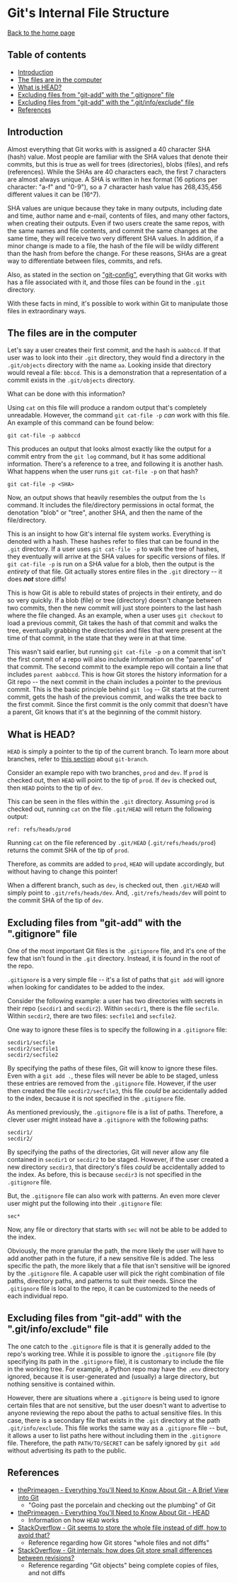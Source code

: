 # Git's Internal File Structure

[Back to the home page](README.md)

## Table of contents

- [Introduction](#introduction)
- [The files are in the computer](#The-files-are-in-the-computer)
- [What is HEAD?](#What-is-HEAD)
- [Excluding files from "git-add" with the ".gitignore" file](#Excluding-files-from-git-add-with-the-gitignore-file)
- [Excluding files from "git-add" with the ".git/info/exclude" file](#Excluding-files-from-git-add-with-the-gitinfoexclude-file)
- [References](#References)

## Introduction

Almost everything that Git works with is assigned a 40 character SHA (hash) value. Most people are familiar with the SHA values that denote their commits, but this is true as well for trees (directories), blobs (files), and refs (references). While the SHAs are 40 characters each, the first 7 characters are almost always unique. A SHA is written in hex format (16 options per character: "a-f" and "0-9"), so a 7 character hash value has 268,435,456 different values it can be (16^7).

SHA values are unique because they take in many outputs, including date and time, author name and e-mail, contents of files, and many other factors, when creating their outputs. Even if two users create the same repos, with the same names and file contents, and commit the same changes at the same time, they will receive two very different SHA values. In addition, if a minor change is made to a file, the hash of the file will be wildly different than the hash from before the change. For these reasons, SHAs are a great way to differentiate between files, commits, and refs.

Also, as stated in the section on ["git-config"](git-config.md#Viewing-the-config-files), everything that Git works with has a file associated with it, and those files can be found in the `.git` directory.

With these facts in mind, it's possible to work within Git to manipulate those files in extraordinary ways.

## The files are in the computer

Let's say a user creates their first commit, and the hash is `aabbccd`. If that user was to look into their `.git` directory, they would find a directory in the `.git/objects` directory with the name `aa`. Looking inside that directory would reveal a file: `bbccd`. This is a demonstration that a representation of a commit exists in the `.git/objects` directory.

What can be done with this information?

Using `cat` on this file will produce a random output that's completely unreadable. However, the command `git cat-file -p` *can* work with this file. An example of this command can be found below:

```
git cat-file -p aabbccd
```

This produces an output that looks almost exactly like the output for a commit entry from the `git log` command, but it has some additional information. There's a reference to a tree, and following it is another hash. What happens when the user runs `git cat-file -p` on that hash?

```
git cat-file -p <SHA>
```

Now, an output shows that heavily resembles the output from the `ls` command. It includes the file/directory permissions in octal format, the denotation "blob" or "tree", another SHA, and then the name of the file/directory.

This is an insight to how Git's internal file system works. Everything is denoted with a hash. These hashes refer to files that can be found in the `.git` directory. If a user uses `git cat-file -p` to walk the tree of hashes, they eventually will arrive at the SHA values for specific versions of files. If `git cat-file -p` is run on a SHA value for a blob, then the output is the *entirety* of that file. Git actually stores entire files in the `.git` directory -- it does ***not*** store diffs!

This is how Git is able to rebuild states of projects in their entirety, and do so very quickly. If a blob (file) or tree (directory) doesn't change between two commits, then the new commit will just store pointers to the last hash where the file changed. As an example, when a user uses `git checkout` to load a previous commit, Git takes the hash of that commit and walks the tree, eventually grabbing the directories and files that were present at the time of that commit, in the state that they were in at that time.

This wasn't said earlier, but running `git cat-file -p` on a commit that isn't the first commit of a repo will also include information on the "parents" of that commit. The second commit to the example repo will contain a line that includes `parent aabbccd`. This is how Git stores the history information for a Git repo -- the next commit in the chain includes a pointer to the previous commit. This is the basic principle behind `git log` -- Git starts at the current commit, gets the hash of the previous commit, and walks the tree back to the first commit. Since the first commit is the only commit that doesn't have a parent, Git knows that it's at the beginning of the commit history.

## What is HEAD?

`HEAD` is simply a pointer to the tip of the current branch. To learn more about branches, refer to [this section](git-branch.md) about `git-branch`.

Consider an example repo with two branches, `prod` and `dev`. If `prod` is checked out, then `HEAD` will point to the tip of `prod`. If `dev` is checked out, then `HEAD` points to the tip of `dev`.

This can be seen in the files within the `.git` directory. Assuming `prod` is checked out, running `cat` on the file `.git/HEAD` will return the following output:

```
ref: refs/heads/prod
```

Running `cat` on the file referenced by `.git/HEAD` (`.git/refs/heads/prod`) returns the commit SHA of the tip of `prod`.

Therefore, as commits are added to `prod`, `HEAD` will update accordingly, but without having to change this pointer!

When a different branch, such as `dev`, is checked out, then `.git/HEAD` will simply point to `.git/refs/heads/dev`. And, `.git/refs/heads/dev` will point to the commit SHA of the tip of `dev`.

## Excluding files from "git-add" with the ".gitignore" file

One of the most important Git files is the `.gitignore` file, and it's one of the few that isn't found in the `.git` directory. Instead, it is found in the root of the repo.

`.gitignore` is a very simple file -- it's a list of paths that `git add` will ignore when looking for candidates to be added to the index.

Consider the following example: a user has two directories with secrets in their repo (`secdir1` and `secdir2`). Within `secdir1`, there is the file `secfile`. Within `secdir2`, there are two files: `secfile1` and `secfile2`.

One way to ignore these files is to specify the following in a `.gitignore` file:

```
secdir1/secfile
secdir2/secfile1
secdir2/secfile2
```

By specifying the paths of these files, Git will know to ignore these files. Even with a `git add .`, these files will never be able to be staged, unless these entries are removed from the `.gitignore` file. However, if the user then created the file `secdir2/secfile3`, this file *could* be accidentally added to the index, because it is not specified in the `.gitignore` file.

As mentioned previously, the `.gitignore` file is a list of paths. Therefore, a clever user might instead have a `.gitignore` with the following paths:

```
secdir1/
secdir2/
```

By specifying the paths of the directories, Git will never allow any file contained in `secdir1` or `secdir2` to be staged. However, if the user created a new directory `secdir3`, that directory's files *could* be accidentally added to the index. As before, this is because `secdir3` is not specified in the `.gitignore` file.

But, the `.gitignore` file can also work with patterns. An even more clever user might put the following into their `.gitignore` file:

```
sec*
```

Now, any file or directory that starts with `sec` will not be able to be added to the index.

Obviously, the more granular the path, the more likely the user will have to add another path in the future, if a new sensitive file is added. The less specific the path, the more likely that a file that isn't sensitive will be ignored by the `.gitignore` file. A capable user will pick the right combination of file paths, directory paths, and patterns to suit their needs. Since the `.gitignore` file is local to the repo, it can be customized to the needs of each individual repo.

## Excluding files from "git-add" with the ".git/info/exclude" file

The one catch to the `.gitignore` file is that it is generally added to the repo's working tree. While it is possible to ignore the `.gitignore` file (by specifying its path in the `.gitignore` file), it is customary to include the file in the working tree. For example, a Python repo may have the `.env` directory ignored, because it is user-generated and (usually) a large directory, but nothing sensitive is contained within.

However, there are situations where a `.gitignore` is being used to ignore certain files that are not sensitive, but the user doesn't want to advertise to anyone reviewing the repo about the paths to actual sensitive files. In this case, there is a secondary file that exists in the `.git` directory at the path `.git/info/exclude`. This file works the same way as a `.gitignore` file -- but, it allows a user to list paths here without including them in the `.gitignore` file. Therefore, the path `PATH/TO/SECRET` can be safely ignored by `git add` without advertising its path to the public.

## References

- [thePrimeagen - Everything You'll Need to Know About Git - A Brief View into Git](https://theprimeagen.github.io/fem-git/lessons/intro/a-brief-view-into-git)
    - "Going past the porcelain and checking out the plumbing" of Git
- [thePrimeagen - Everything You'll Need to Know About Git - HEAD](https://theprimeagen.github.io/fem-git/lessons/branches-merges-and-more/head)
    - Information on how `HEAD` works
- [StackOverflow - Git seems to store the whole file instead of diff, how to avoid that?](https://stackoverflow.com/questions/41482898/git-seems-to-store-the-whole-file-instead-of-diff-how-to-avoid-that/41484463#41484463)
    - Reference regarding how Git stores "whole files and not diffs"
- [StackOverflow - Git internals: how does Git store small differences between revisions?](https://stackoverflow.com/questions/43359590/git-internals-how-does-git-store-small-differences-between-revisions/43364484#43364484)
    - Reference regarding "Git objects" being complete copies of files, and not diffs
